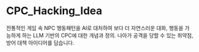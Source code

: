 # CPC_Hacking_Idea

전통적인 게임 속 NPC 행동패턴을 AI로 대처하여 보다 더 자연스러운 대화, 행동을 가능하게 하는 LLM 기반의 CPC에 대한 개념과 정의.
나아가 공격을 당할 수 있는 취약점, 방어 대책 아이디어를 담습니다.
